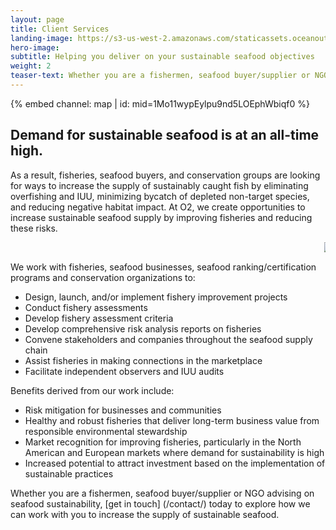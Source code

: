 ```yaml
---
layout: page 
title: Client Services
landing-image: https://s3-us-west-2.amazonaws.com/staticassets.oceanoutcomes.org/rollover+images/services-hover.jpg
hero-image:
subtitle: Helping you deliver on your sustainable seafood objectives
weight: 2
teaser-text: Whether you are a fishermen, seafood buyer/supplier or NGO advising on seafood sustainability, the environmental and business case for improving fisheries has never been stronger.
---
```


<div class="map-section">
  <div class="grid-container">
    {% embed channel: map | id: mid=1Mo11wypEylpu9nd5LOEphWbiqf0 %}
  </div>
</div>

## Demand for sustainable seafood is at an all-time high. 

As a result, fisheries, seafood buyers, and conservation groups are looking for ways to increase the supply of sustainably caught fish by eliminating overfishing and IUU, minimizing bycatch of depleted non-target species, and reducing negative habitat impact. At O2, we create opportunities to increase sustainable seafood supply by improving fisheries and reducing these risks.

<marquee behavior="scroll" direction="left">
<img src="http://www.html.am/images/html-codes/marquees/fish-swimming.gif" alt="Swimming fish">
<img src="http://contextpartners.com/wp-content/uploads/2013/09/cp_logo_full.png" alt="CP">
</marquee>

We work with fisheries, seafood businesses, seafood ranking/certification programs and conservation organizations to:  

* Design, launch, and/or implement fishery improvement projects
* Conduct fishery assessments 
* Develop fishery assessment criteria
* Develop comprehensive risk analysis reports on fisheries
* Convene stakeholders and companies throughout the seafood supply chain 
* Assist fisheries in making connections in the marketplace
* Facilitate independent observers and IUU audits

Benefits derived from our work include:

* Risk mitigation for businesses and communities
* Healthy and robust fisheries that deliver long-term business value from responsible environmental stewardship
* Market recognition for improving fisheries, particularly in the North American and European markets where demand for sustainability is high
* Increased potential to attract investment based on the implementation of sustainable practices

Whether you are a fishermen, seafood buyer/supplier or NGO advising on seafood sustainability, [get in touch] (/contact/) today to explore how we can work with you to increase the supply of sustainable seafood.

